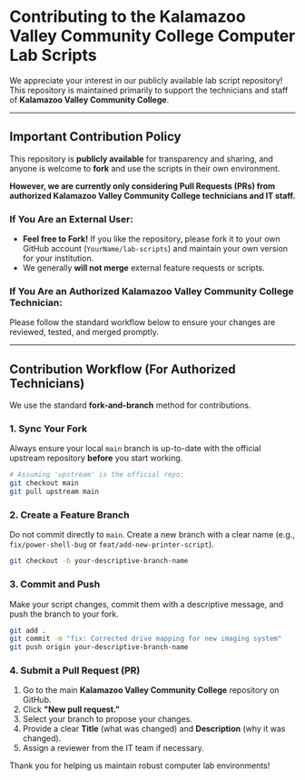 # Contributing to the Kalamazoo Valley Community College Computer Lab Scripts

We appreciate your interest in our publicly available lab script repository! This repository is maintained primarily to support the technicians and staff of **Kalamazoo Valley Community College**.

-----

## Important Contribution Policy

This repository is **publicly available** for transparency and sharing, and anyone is welcome to **fork** and use the scripts in their own environment.

**However, we are currently only considering Pull Requests (PRs) from authorized Kalamazoo Valley Community College technicians and IT staff.**

### If You Are an External User:

  * **Feel free to Fork!** If you like the repository, please fork it to your own GitHub account (`YourName/lab-scripts`) and maintain your own version for your institution.
  * We generally **will not merge** external feature requests or scripts.

### If You Are an Authorized Kalamazoo Valley Community College Technician:

Please follow the standard workflow below to ensure your changes are reviewed, tested, and merged promptly.

-----

## Contribution Workflow (For Authorized Technicians)

We use the standard **fork-and-branch** method for contributions.

### 1. **Sync Your Fork**

Always ensure your local `main` branch is up-to-date with the official upstream repository **before** you start working.

```bash
# Assuming 'upstream' is the official repo:
git checkout main
git pull upstream main
```

### 2. **Create a Feature Branch**

Do not commit directly to `main`. Create a new branch with a clear name (e.g., `fix/power-shell-bug` or `feat/add-new-printer-script`).

```bash
git checkout -b your-descriptive-branch-name
```

### 3. **Commit and Push**

Make your script changes, commit them with a descriptive message, and push the branch to your fork.

```bash
git add .
git commit -m "fix: Corrected drive mapping for new imaging system"
git push origin your-descriptive-branch-name
```

### 4. **Submit a Pull Request (PR)**

1.  Go to the main **Kalamazoo Valley Community College** repository on GitHub.
2.  Click **"New pull request."**
3.  Select your branch to propose your changes.
4.  Provide a clear **Title** (what was changed) and **Description** (why it was changed).
5.  Assign a reviewer from the IT team if necessary.

Thank you for helping us maintain robust computer lab environments!